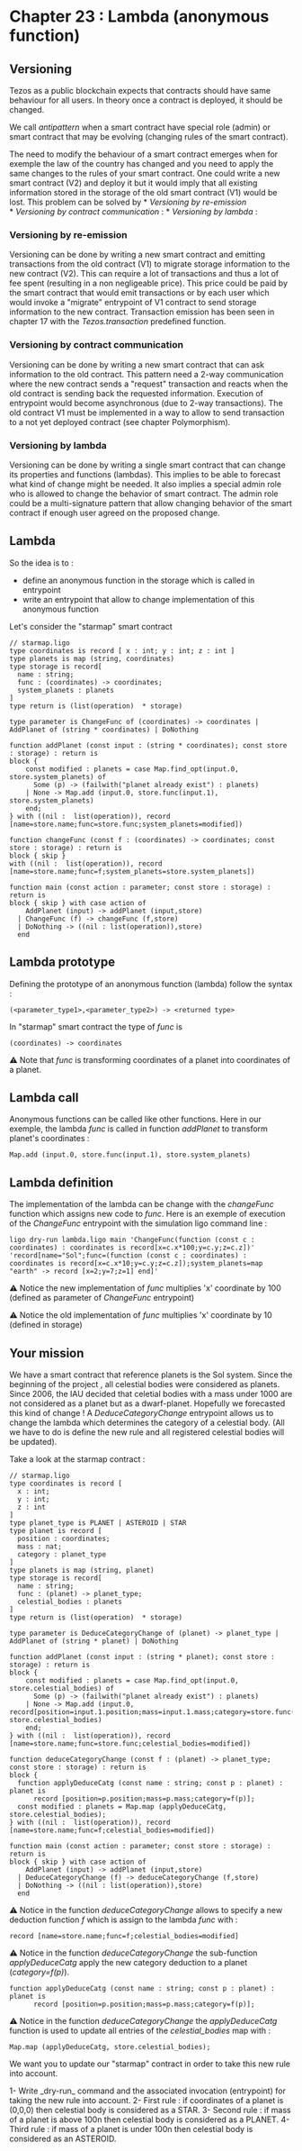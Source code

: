 # Chapter 23 : Lambda (anonymous function)

<dialog character="alien">red alert the humans are here battle station surrender dirty humans or die we are the master of this universe and we will easily destroy you hahahaha</dialog>


## Versioning

Tezos as a public blockchain expects that contracts should have same behaviour for all users. In theory once a contract is deployed, it should be changed. 

We call *antipattern* when a smart contract have special role (admin) or smart contract that may be evolving (changing rules of the smart contract).

The need to modify the behaviour of a smart contract emerges when for exemple the law of the country has changed and you need to apply the same changes to the rules of your smart contract.
One could write a new smart contract (V2) and deploy it but it would imply that all existing information stored in the storage of the old smart contract (V1) would be lost. This problem can be solved by
    * *Versioning by re-emission*   
    * *Versioning by contract communication* : 
    * *Versioning by lambda* :  

### Versioning by re-emission

Versioning can be done by writing a new smart contract and emitting transactions from the old contract (V1) to migrate storage information to the new contract (V2). This can require a lot of transactions and thus a lot of fee spent (resulting in a non negligeable price). This price could be paid by the smart contract that would emit transactions or by each user which would invoke a "migrate" entrypoint of V1 contract to send storage information to the new contract. Transaction emission has been seen in chapter 17 with the _Tezos.transaction_ predefined function.

### Versioning by contract communication

Versioning can be done by writing a new smart contract that can ask information to the old contract. This pattern need a 2-way communication where the new contract sends a "request" transaction and reacts when the old contract is sending back the requested information. Execution of entrypoint would become asynchronous (due to 2-way transactions). The old contract V1 must be implemented in a way to allow to send transaction to a not yet deployed contract (see chapter Polymorphism).

### Versioning by lambda

Versioning can be done by writing a single smart contract that can change its properties and functions (lambdas). This implies to be able to forecast what kind of change might be needed. It also implies a special admin role who is allowed to change the behavior of smart contract. The admin role could be a multi-signature pattern that allow changing behavior of the smart contract if enough user agreed on the proposed change.

## Lambda

So the idea is to :
* define an anonymous function in the storage which is called in entrypoint
* write an entrypoint that allow to change implementation of this anonymous function 

Let's consider the "starmap" smart contract 
```
// starmap.ligo
type coordinates is record [ x : int; y : int; z : int ]
type planets is map (string, coordinates)
type storage is record[
  name : string;
  func : (coordinates) -> coordinates;
  system_planets : planets
]
type return is (list(operation)  * storage)

type parameter is ChangeFunc of (coordinates) -> coordinates | AddPlanet of (string * coordinates) | DoNothing

function addPlanet (const input : (string * coordinates); const store : storage) : return is
block {
    const modified : planets = case Map.find_opt(input.0, store.system_planets) of
      Some (p) -> (failwith("planet already exist") : planets)
    | None -> Map.add (input.0, store.func(input.1), store.system_planets)
    end;
} with ((nil :  list(operation)), record [name=store.name;func=store.func;system_planets=modified])

function changeFunc (const f : (coordinates) -> coordinates; const store : storage) : return is
block { skip } 
with ((nil :  list(operation)), record [name=store.name;func=f;system_planets=store.system_planets])

function main (const action : parameter; const store : storage) : return is
block { skip } with case action of
    AddPlanet (input) -> addPlanet (input,store)
  | ChangeFunc (f) -> changeFunc (f,store)
  | DoNothing -> ((nil : list(operation)),store)
  end
```


## Lambda prototype

Defining the prototype of an anonymous function (lambda) follow the syntax :
```
(<parameter_type1>,<parameter_type2>) -> <returned type>
```

In "starmap" smart contract the type of *func* is 
```
(coordinates) -> coordinates
```
⚠️ Note that *func* is transforming coordinates of a planet into coordinates of a planet.

## Lambda call

Anonymous functions can be called like other functions. Here in our exemple, the lambda *func* is called in function *addPlanet* to transform planet's coordinates : 
```
Map.add (input.0, store.func(input.1), store.system_planets)
```

## Lambda definition

The implementation of the lambda can be change with the *changeFunc* function which assigns new code to *func*. Here is an exemple of execution of the *ChangeFunc* entrypoint with the simulation ligo command line :  
```
ligo dry-run lambda.ligo main 'ChangeFunc(function (const c : coordinates) : coordinates is record[x=c.x*100;y=c.y;z=c.z])' 'record[name="Sol";func=(function (const c : coordinates) : coordinates is record[x=c.x*10;y=c.y;z=c.z]);system_planets=map "earth" -> record [x=2;y=7;z=1] end]'
```

⚠️ Notice the new implementation of *func* multiplies 'x' coordinate by 100 (defined as parameter of *ChangeFunc* entrypoint)

⚠️ Notice the old implementation of *func* multiplies 'x' coordinate by 10 (defined in storage)



## Your mission

We have a smart contract that reference planets is the Sol system. Since the beginning of the project , all celestial bodies were considered as planets. 
Since 2006, the IAU decided that celetial bodies with a mass under 1000 are not considered as a planet but as a dwarf-planet. Hopefully we forecasted this kind of change ! A *DeduceCategoryChange* entrypoint allows us to change the lambda which determines the category of a celestial body. (All we have to do is define the new rule and all registered celestial bodies will be updated). 

Take a look at the starmap contract :
```
// starmap.ligo
type coordinates is record [
  x : int;
  y : int;
  z : int
]
type planet_type is PLANET | ASTEROID | STAR
type planet is record [
  position : coordinates;
  mass : nat;
  category : planet_type
]
type planets is map (string, planet)
type storage is record[
  name : string;
  func : (planet) -> planet_type;
  celestial_bodies : planets
]
type return is (list(operation)  * storage)

type parameter is DeduceCategoryChange of (planet) -> planet_type | AddPlanet of (string * planet) | DoNothing

function addPlanet (const input : (string * planet); const store : storage) : return is
block {
    const modified : planets = case Map.find_opt(input.0, store.celestial_bodies) of
      Some (p) -> (failwith("planet already exist") : planets)
    | None -> Map.add (input.0, record[position=input.1.position;mass=input.1.mass;category=store.func(input.1)], store.celestial_bodies)
    end;
} with ((nil :  list(operation)), record [name=store.name;func=store.func;celestial_bodies=modified])

function deduceCategoryChange (const f : (planet) -> planet_type; const store : storage) : return is
block { 
  function applyDeduceCatg (const name : string; const p : planet) : planet is
      record [position=p.position;mass=p.mass;category=f(p)];
  const modified : planets = Map.map (applyDeduceCatg, store.celestial_bodies);
} with ((nil :  list(operation)), record [name=store.name;func=f;celestial_bodies=modified])

function main (const action : parameter; const store : storage) : return is
block { skip } with case action of
    AddPlanet (input) -> addPlanet (input,store)
  | DeduceCategoryChange (f) -> deduceCategoryChange (f,store)
  | DoNothing -> ((nil : list(operation)),store)
  end
```

⚠️ Notice in the function *deduceCategoryChange* allows to specify a new deduction function *f* which is assign to the lambda *func* with :
```
record [name=store.name;func=f;celestial_bodies=modified]
```

⚠️ Notice in the function *deduceCategoryChange* the sub-function *applyDeduceCatg* apply the new category deduction to a planet (_category=f(p)_). 
```
function applyDeduceCatg (const name : string; const p : planet) : planet is
      record [position=p.position;mass=p.mass;category=f(p)];
```

⚠️ Notice in the function *deduceCategoryChange* the *applyDeduceCatg* function is used to update all entries of the *celestial_bodies* map with : 
 ```
 Map.map (applyDeduceCatg, store.celestial_bodies);
 ```



 


We want you to update our "starmap" contract in order to take this new rule into account. 


<!-- prettier-ignore -->1- Write _dry-run_ command and the associated invocation (entrypoint) for taking the new rule into account.

<!-- prettier-ignore -->2- First rule : if coordinates of a planet is (0,0,0) then celestial body is considered as a STAR.

<!-- prettier-ignore -->3- Second rule : if mass of a planet is above 100n then celestial body is considered as a PLANET.

<!-- prettier-ignore -->4- Third rule : if mass of a planet is under 100n then celestial body is considered as an ASTEROID.
